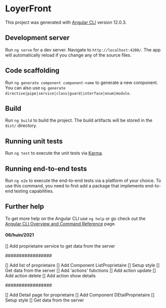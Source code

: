 # LoyerFront

This project was generated with [Angular CLI](https://github.com/angular/angular-cli) version 12.0.3.

## Development server

Run `ng serve` for a dev server. Navigate to `http://localhost:4200/`. The app will automatically reload if you change any of the source files.

## Code scaffolding

Run `ng generate component component-name` to generate a new component. You can also use `ng generate directive|pipe|service|class|guard|interface|enum|module`.

## Build

Run `ng build` to build the project. The build artifacts will be stored in the `dist/` directory.

## Running unit tests

Run `ng test` to execute the unit tests via [Karma](https://karma-runner.github.io).

## Running end-to-end tests

Run `ng e2e` to execute the end-to-end tests via a platform of your choice. To use this command, you need to first add a package that implements end-to-end testing capabilities.

## Further help

To get more help on the Angular CLI use `ng help` or go check out the [Angular CLI Overview and Command Reference](https://angular.io/cli) page.


#### 06/huin/2021 ###
[] Add proprietaire service to get data from the server

#################

[] Add list of proprietaire
 [] Add Component ListProprietaire
 [] Setup style
 [] Get data from the server
 [] Add 'actions' fubctions
   [] Add action update 
   [] Add action delete 
   [] Add action show details 

#################

[] Add Detail page for proprietaire
 [] Add Component DEtailProprietaire
 [] Setup style
 [] Get data from the server
  